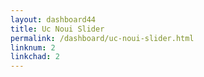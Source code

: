 ```yaml
---
layout: dashboard44
title: Uc Noui Slider
permalink: /dashboard/uc-noui-slider.html
linknum: 2
linkchad: 2
---
```

